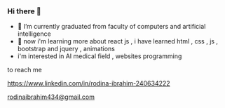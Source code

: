 ### Hi there 👋

- 🔭 I’m currently graduated from faculty of computers and artificial intelligence 
- 🌱 now i'm learning more about react js , i have learned html , css , js , bootstrap and jquery , animations
- i'm interested in AI medical field , websites programming
  
to reach me 
  
https://www.linkedin.com/in/rodina-ibrahim-240634222

rodinaibrahim434@gmail.com 

